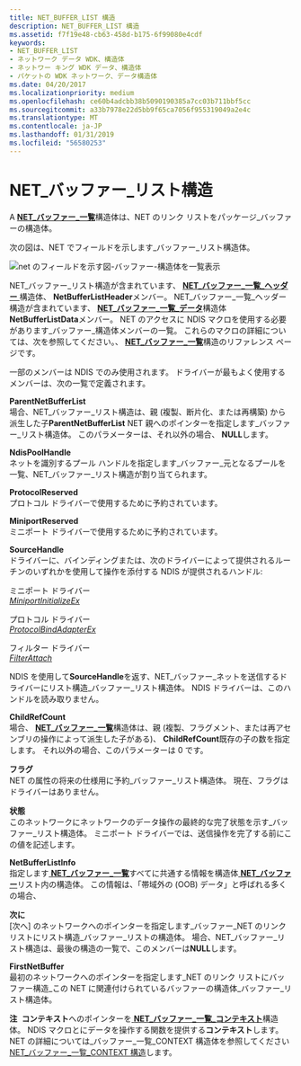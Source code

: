 ```yaml
---
title: NET_BUFFER_LIST 構造
description: NET_BUFFER_LIST 構造
ms.assetid: f7f19e48-cb63-458d-b175-6f99080e4cdf
keywords:
- NET_BUFFER_LIST
- ネットワーク データ WDK、構造体
- ネットワー キング WDK データ、構造体
- パケットの WDK ネットワーク、データ構造体
ms.date: 04/20/2017
ms.localizationpriority: medium
ms.openlocfilehash: ce60b4adcbb38b5090190385a7cc03b711bbf5cc
ms.sourcegitcommit: a33b7978e22d5bb9f65ca7056f955319049a2e4c
ms.translationtype: MT
ms.contentlocale: ja-JP
ms.lasthandoff: 01/31/2019
ms.locfileid: "56580253"
---
```

# <a name="netbufferlist-structure"></a>NET\_バッファー\_リスト構造





A [ **NET\_バッファー\_一覧**](https://msdn.microsoft.com/library/windows/hardware/ff568388)構造体は、NET のリンク リストをパッケージ\_バッファーの構造体。

次の図は、NET でフィールドを示します\_バッファー\_リスト構造体。

![net のフィールドを示す図\-バッファー\-構造体を一覧表示](images/netbufferlist.png)

NET\_バッファー\_リスト構造が含まれています、 [ **NET\_バッファー\_一覧\_ヘッダー** ](https://msdn.microsoft.com/library/windows/hardware/ff568400)構造体、 **NetBufferListHeader**メンバー。 NET\_バッファー\_一覧\_ヘッダー構造が含まれています、 [ **NET\_バッファー\_一覧\_データ**](https://msdn.microsoft.com/library/windows/hardware/ff568393)構造体**NetBufferListData**メンバー。 NET のアクセスに NDIS マクロを使用する必要があります\_バッファー\_構造体メンバーの一覧。 これらのマクロの詳細については、次を参照してください。、 [ **NET\_バッファー\_一覧**](https://msdn.microsoft.com/library/windows/hardware/ff568388)構造のリファレンス ページです。

一部のメンバーは NDIS でのみ使用されます。 ドライバーが最もよく使用するメンバーは、次の一覧で定義されます。

<a href="" id="parentnetbufferlist"></a>**ParentNetBufferList**  
場合、NET\_バッファー\_リスト構造は、親 (複製、断片化、または再構築) から派生した子**ParentNetBufferList** NET 親へのポインターを指定します\_バッファー\_リスト構造体。 このパラメーターは、それ以外の場合、 **NULL**します。

<a href="" id="ndispoolhandle"></a>**NdisPoolHandle**  
ネットを識別するプール ハンドルを指定します\_バッファー\_元となるプールを一覧、NET\_バッファー\_リスト構造が割り当てられます。

<a href="" id="protocolreserved"></a>**ProtocolReserved**  
プロトコル ドライバーで使用するために予約されています。

<a href="" id="miniportreserved"></a>**MiniportReserved**  
ミニポート ドライバーで使用するために予約されています。

<a href="" id="sourcehandle"></a>**SourceHandle**  
ドライバーに、バインディングまたは、次のドライバーによって提供されるルーチンのいずれかを使用して操作を添付する NDIS が提供されるハンドル:

<a href="" id="miniport-driver"></a>ミニポート ドライバー  
[*MiniportInitializeEx*](https://msdn.microsoft.com/library/windows/hardware/ff559389)

<a href="" id="protocol-driver"></a>プロトコル ドライバー  
[*ProtocolBindAdapterEx*](https://msdn.microsoft.com/library/windows/hardware/ff570220)

<a href="" id="filter-driver"></a>フィルター ドライバー  
[*FilterAttach*](https://msdn.microsoft.com/library/windows/hardware/ff549905)

NDIS を使用して**SourceHandle**を返す、NET\_バッファー\_ネットを送信するドライバーにリスト構造\_バッファー\_リスト構造体。 NDIS ドライバーは、このハンドルを読み取りません。

<a href="" id="childrefcount"></a>**ChildRefCount**  
場合、 [ **NET\_バッファー\_一覧**](https://msdn.microsoft.com/library/windows/hardware/ff568388)構造体は、親 (複製、フラグメント、または再アセンブリの操作によって派生した子がある)、 **ChildRefCount**既存の子の数を指定します。 それ以外の場合、このパラメーターは 0 です。

<a href="" id="flags"></a>**フラグ**  
NET の属性の将来の仕様用に予約\_バッファー\_リスト構造体。 現在、フラグはドライバーはありません。

<a href="" id="status"></a>**状態**  
このネットワークにネットワークのデータ操作の最終的な完了状態を示す\_バッファー\_リスト構造体。 ミニポート ドライバーでは、送信操作を完了する前にこの値を記述します。

<a href="" id="netbufferlistinfo"></a>**NetBufferListInfo**  
指定します[ **NET\_バッファー\_一覧**](https://msdn.microsoft.com/library/windows/hardware/ff568388)すべてに共通する情報を構造体[ **NET\_バッファー**](https://msdn.microsoft.com/library/windows/hardware/ff568376)リスト内の構造体。 この情報は、「帯域外の (OOB) データ」と呼ばれる多くの場合、

<a href="" id="next"></a>**次に**  
[次へ] のネットワークへのポインターを指定します\_バッファー\_NET のリンク リストにリスト構造\_バッファー\_リストの構造体。 場合、NET\_バッファー\_リスト構造は、最後の構造の一覧で、このメンバーは**NULL**します。

<a href="" id="firstnetbuffer"></a>**FirstNetBuffer**  
最初のネットワークへのポインターを指定します\_NET のリンク リストにバッファー構造\_この NET に関連付けられているバッファーの構造体\_バッファー\_リスト構造体。

**注**  **コンテキスト**へのポインターを[ **NET\_バッファー\_一覧\_コンテキスト**](https://msdn.microsoft.com/library/windows/hardware/ff568389)構造体。 NDIS マクロとにデータを操作する関数を提供する**コンテキスト**します。 NET の詳細については\_バッファー\_一覧\_CONTEXT 構造体を参照してください[NET\_バッファー\_一覧\_CONTEXT 構造](net-buffer-list-context-structure.md)します。

 

 

 





